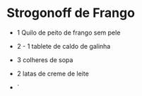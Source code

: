 # Strogonoff de Frango

- 1 Quilo de peito de frango sem pele

- 2 - 1 tablete de caldo de galinha

- 3 colheres de sopa

- 2 latas de creme de leite

- `
